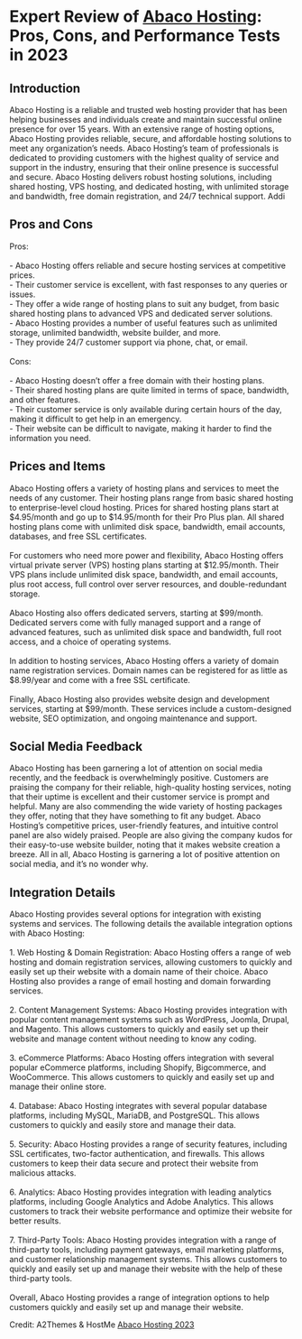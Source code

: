 <h1>Expert Review of <a href="https://a2themes.com/abaco-hosting-reviews">Abaco Hosting</a>: Pros, Cons, and Performance Tests in 2023</h1>
<h2>Introduction</h2>
Abaco Hosting is a reliable and trusted web hosting provider that has been helping businesses and individuals create and maintain successful online presence for over 15 years. With an extensive range of hosting options, Abaco Hosting provides reliable, secure, and affordable hosting solutions to meet any organization’s needs. Abaco Hosting’s team of professionals is dedicated to providing customers with the highest quality of service and support in the industry, ensuring that their online presence is successful and secure. Abaco Hosting delivers robust hosting solutions, including shared hosting, VPS hosting, and dedicated hosting, with unlimited storage and bandwidth, free domain registration, and 24/7 technical support. Addi
<h2>Pros and Cons</h2>
Pros:<br><br>- Abaco Hosting offers reliable and secure hosting services at competitive prices.<br>- Their customer service is excellent, with fast responses to any queries or issues.<br>- They offer a wide range of hosting plans to suit any budget, from basic shared hosting plans to advanced VPS and dedicated server solutions.<br>- Abaco Hosting provides a number of useful features such as unlimited storage, unlimited bandwidth, website builder, and more.<br>- They provide 24/7 customer support via phone, chat, or email.<br><br>Cons:<br><br>- Abaco Hosting doesn’t offer a free domain with their hosting plans.<br>- Their shared hosting plans are quite limited in terms of space, bandwidth, and other features.<br>- Their customer service is only available during certain hours of the day, making it difficult to get help in an emergency.<br>- Their website can be difficult to navigate, making it harder to find the information you need.
<h2>Prices and Items</h2>
Abaco Hosting offers a variety of hosting plans and services to meet the needs of any customer. Their hosting plans range from basic shared hosting to enterprise-level cloud hosting. Prices for shared hosting plans start at $4.95/month and go up to $14.95/month for their Pro Plus plan. All shared hosting plans come with unlimited disk space, bandwidth, email accounts, databases, and free SSL certificates. <br><br>For customers who need more power and flexibility, Abaco Hosting offers virtual private server (VPS) hosting plans starting at $12.95/month. Their VPS plans include unlimited disk space, bandwidth, and email accounts, plus root access, full control over server resources, and double-redundant storage. <br><br>Abaco Hosting also offers dedicated servers, starting at $99/month. Dedicated servers come with fully managed support and a range of advanced features, such as unlimited disk space and bandwidth, full root access, and a choice of operating systems. <br><br>In addition to hosting services, Abaco Hosting offers a variety of domain name registration services. Domain names can be registered for as little as $8.99/year and come with a free SSL certificate. <br><br>Finally, Abaco Hosting also provides website design and development services, starting at $99/month. These services include a custom-designed website, SEO optimization, and ongoing maintenance and support.
<h2>Social Media Feedback</h2>
Abaco Hosting has been garnering a lot of attention on social media recently, and the feedback is overwhelmingly positive. Customers are praising the company for their reliable, high-quality hosting services, noting that their uptime is excellent and their customer service is prompt and helpful. Many are also commending the wide variety of hosting packages they offer, noting that they have something to fit any budget. Abaco Hosting’s competitive prices, user-friendly features, and intuitive control panel are also widely praised. People are also giving the company kudos for their easy-to-use website builder, noting that it makes website creation a breeze. All in all, Abaco Hosting is garnering a lot of positive attention on social media, and it’s no wonder why.
<h2>Integration Details</h2>
Abaco Hosting provides several options for integration with existing systems and services. The following details the available integration options with Abaco Hosting: <br><br>1. Web Hosting & Domain Registration: Abaco Hosting offers a range of web hosting and domain registration services, allowing customers to quickly and easily set up their website with a domain name of their choice. Abaco Hosting also provides a range of email hosting and domain forwarding services. <br><br>2. Content Management Systems: Abaco Hosting provides integration with popular content management systems such as WordPress, Joomla, Drupal, and Magento. This allows customers to quickly and easily set up their website and manage content without needing to know any coding. <br><br>3. eCommerce Platforms: Abaco Hosting offers integration with several popular eCommerce platforms, including Shopify, Bigcommerce, and WooCommerce. This allows customers to quickly and easily set up and manage their online store.<br><br>4. Database: Abaco Hosting integrates with several popular database platforms, including MySQL, MariaDB, and PostgreSQL. This allows customers to quickly and easily store and manage their data. <br><br>5. Security: Abaco Hosting provides a range of security features, including SSL certificates, two-factor authentication, and firewalls. This allows customers to keep their data secure and protect their website from malicious attacks. <br><br>6. Analytics: Abaco Hosting provides integration with leading analytics platforms, including Google Analytics and Adobe Analytics. This allows customers to track their website performance and optimize their website for better results. <br><br>7. Third-Party Tools: Abaco Hosting provides integration with a range of third-party tools, including payment gateways, email marketing platforms, and customer relationship management systems. This allows customers to quickly and easily set up and manage their website with the help of these third-party tools. <br><br>Overall, Abaco Hosting provides a range of integration options to help customers quickly and easily set up and manage their website.
<p>Credit: A2Themes & HostMe <a href="https://a2themes.com/abaco-hosting-reviews">Abaco Hosting 2023</a></p>